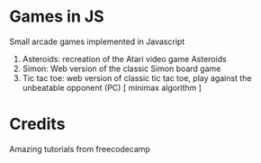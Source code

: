 # Games in JS
Small arcade games implemented in Javascript

1. Asteroids: recreation of the Atari video game Asteroids
2. Simon: Web version of the classic Simon board game
3. Tic tac toe: web version of classic tic tac toe, play against the unbeatable opponent (PC) [ minimax algorithm ]

# Credits 
Amazing tutorials from freecodecamp

